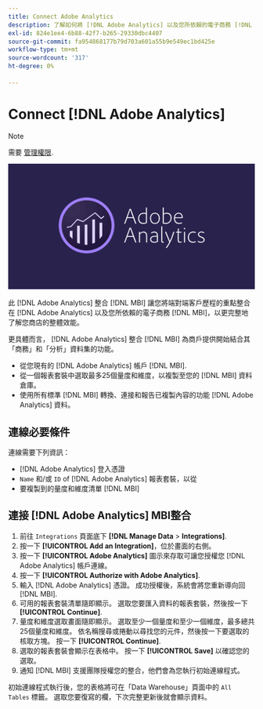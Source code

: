 ```yaml
---
title: Connect Adobe Analytics
description: 了解如何將 [!DNL Adobe Analytics] 以及您所依賴的電子商務 [!DNL MBI].
exl-id: 824e1ee4-6b88-42f7-b265-29330dbc4407
source-git-commit: fa954868177b79d703a601a55b9e549ec1bd425e
workflow-type: tm+mt
source-wordcount: '317'
ht-degree: 0%

---
```


# Connect [!DNL Adobe Analytics]

>[!NOTE]
>
>需要 [管理權限](../../../administrator/user-management/user-management.md).

![](../../../assets/adobe-analytic-slogo.png)

此 [!DNL Adobe Analytics] 整合 [!DNL MBI] 讓您將端對端客戶歷程的重點整合在 [!DNL Adobe Analytics] 以及您所依賴的電子商務 [!DNL MBI]，以更完整地了解您商店的整體效能。

更具體而言， [!DNL Adobe Analytics] 整合 [!DNL MBI] 為商戶提供開始結合其「商務」和「分析」資料集的功能。
- 從您現有的 [!DNL Adobe Analytics] 帳戶 [!DNL MBI].
- 從一個報表套裝中選取最多25個量度和維度，以複製至您的 [!DNL MBI] 資料倉庫。
- 使用所有標準 [!DNL MBI] 轉換、連接和報告已複製內容的功能 [!DNL Adobe Analytics] 資料。

## 連線必要條件

連線需要下列資訊：
- [!DNL Adobe Analytics] 登入憑證
- `Name` 和/或 `ID` of [!DNL Adobe Analytics] 報表套裝，以從
- 要複製到的量度和維度清單 [!DNL MBI]

## 連接 [!DNL Adobe Analytics] MBI整合

1. 前往 `Integrations` 頁面底下 **[!DNL Manage Data** > **Integrations]**.
1. 按一下 **[!UICONTROL Add an Integration]**，位於畫面的右側。
1. 按一下 **[!UICONTROL Adobe Analytics]** 圖示來存取可讓您授權您 [!DNL Adobe Analytics] 帳戶連線。
1. 按一下 **[!UICONTROL Authorize with Adobe Analytics]**.
1. 輸入 [!DNL Adobe Analytics] 憑證。 成功授權後，系統會將您重新導向回 [!DNL MBI].
1. 可用的報表套裝清單隨即顯示。 選取您要匯入資料的報表套裝，然後按一下 **[!UICONTROL Continue]**.
1. 量度和維度選取畫面隨即顯示。 選取至少一個量度和至少一個維度，最多總共25個量度和維度。 依名稱搜尋或捲動以尋找您的元件，然後按一下要選取的核取方塊。 按一下 **[!UICONTROL Continue]**.
1. 選取的報表套裝會顯示在表格中。 按一下 **[!UICONTROL Save]** 以確認您的選取。
1. 通知 [!DNL MBI] 支援團隊授權您的整合，他們會為您執行初始連線程式。

初始連線程式執行後，您的表格將可在「Data Warehouse」頁面中的 `All Tables` 標籤。 選取您要復寫的欄，下次完整更新後就會顯示資料。
